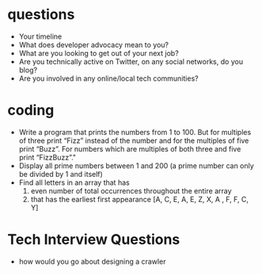 # questions
* Your timeline
* What does developer advocacy mean to you?
* What are you looking to get out of your next job?
* Are you technically active on Twitter, on any social networks, do you blog?
* Are you involved in any online/local tech communities?

# coding
* Write a program that prints the numbers from 1 to 100. But for multiples of three print “Fizz” instead of the number and for the multiples of five print “Buzz”. For numbers which are multiples of both three and five print “FizzBuzz”."
* Display all prime numbers between 1 and 200 (a prime number can only be divided by 1 and itself)
* Find all letters in an array that has 
  1. even number of total occurrences throughout the entire array
  2. that has the earliest first appearance
[A, C, E, A, E, Z, X, A , F, F, C, Y]

# Tech Interview Questions
* how would you go about designing a crawler
